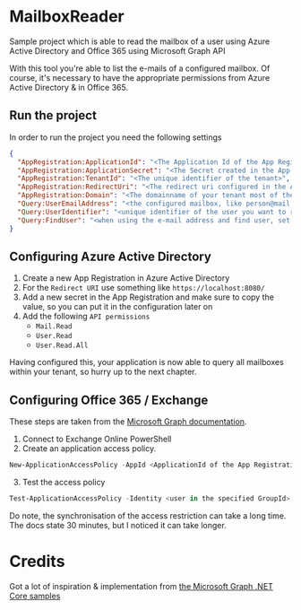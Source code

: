 # MailboxReader
Sample project which is able to read the mailbox of a user using Azure Active Directory and Office 365 using Microsoft Graph API

With this tool you're able to list the e-mails of a configured mailbox. Of course, it's necessary to have the appropriate permissions from Azure Active Directory & in Office 365.

## Run the project

In order to run the project you need the following settings
```json
{
  "AppRegistration:ApplicationId": "<The Application Id of the App Registration in Azure Active Directory>",
  "AppRegistration:ApplicationSecret": "<The Secret created in the App Registration>",
  "AppRegistration:TenantId": "<The unique identifier of the tenant>",
  "AppRegistration:RedirectUri": "<The redirect uri configured in the App Registration>",
  "AppRegistration:Domain": "<The domainname of your tenant most of the time something like [name].onmicrosoft.com>",
  "Query:UserEmailAddress": "<the configured mailbox, like person@mail.com>",
  "Query:UserIdentifier": "<unique identifier of the user you want to read the mail from>",
  "Query:FindUser": "<when using the e-mail address and find user, set to `true`, if finding mailbox using identifier set to `false`"
}
```

## Configuring Azure Active Directory

1. Create a new App Registration in Azure Active Directory
2. For the `Redirect URI` use something like `https://localhost:8080/`
3. Add a new secret in the App Registration and make sure to copy the value, so you can put it in the configuration later on
4. Add the following `API permissions`
    * `Mail.Read`
    * `User.Read`
    * `User.Read.All`

Having configured this, your application is now able to query all mailboxes within your tenant, so hurry up to the next chapter.

## Configuring Office 365 / Exchange

These steps are taken from the [Microsoft Graph documentation](https://docs.microsoft.com/en-us/graph/auth-limit-mailbox-access#configure-applicationaccesspolicy).

1. Connect to Exchange Online PowerShell
2. Create an application access policy.
```powershell
New-ApplicationAccessPolicy -AppId <ApplicationId of the App Registration> -PolicyScopeGroupId <GroupId where policy applies to> -AccessRight RestrictAccess -Description "<A nice description>"
```
3. Test the access policy
```powershell
Test-ApplicationAccessPolicy -Identity <user in the specified GroupId> -AppId <ApplicationId of the App Registration>
```
Do note, the synchronisation of the access restriction can take a long time. The docs state 30 minutes, but I noticed it can take longer.

# Credits
Got a lot of inspiration & implementation from [the Microsoft Graph .NET Core samples](https://github.com/microsoftgraph/dotnetcore-console-sample)